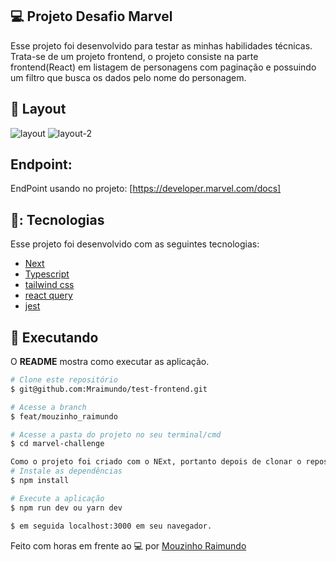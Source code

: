 ## 💻 Projeto Desafio Marvel

Esse projeto foi desenvolvido para testar as minhas habilidades técnicas. Trata-se de um projeto frontend, o projeto consiste na parte frontend(React) em listagem de personagens com paginação e possuindo um filtro que busca os dados pelo nome do personagem.

## 🎨 Layout

![layout](https://github.com/Mraimundo/social-network-feed/assets/53385345/0172465d-f157-4a2a-9204-1f10ade7d91e)
![layout-2](https://github.com/Mraimundo/social-network-feed/assets/53385345/ad6e3a2b-8efe-4677-94c4-d7f0e9018256)

## Endpoint:

EndPoint usando no projeto: [https://developer.marvel.com/docs]

## 🥉: Tecnologias

Esse projeto foi desenvolvido com as seguintes tecnologias:

- [Next](https://nextjs.org/docs)
- [Typescript](https://www.typescriptlang.org/)
- [tailwind css](https://v2.tailwindcss.com/docs)
- [react query](https://tanstack.com/query/v3/docs/react/overview)
- [jest](https://jestjs.io/docs/getting-started)

## :notebook: Executando

O **README** mostra como executar as aplicação.

```bash
# Clone este repositório
$ git@github.com:Mraimundo/test-frontend.git

# Acesse a branch
$ feat/mouzinho_raimundo

# Acesse a pasta do projeto no seu terminal/cmd
$ cd marvel-challenge

Como o projeto foi criado com o NExt, portanto depois de clonar o repositório digite em seu terminal:
# Instale as dependências
$ npm install

# Execute a aplicação
$ npm run dev ou yarn dev

$ em seguida localhost:3000 em seu navegador.

```

Feito com horas em frente ao :computer: por [Mouzinho Raimundo](https://www.linkedin.com/in/mouzinho-raimundo/)
